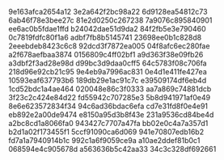 9e163afca2654a12
3e2a642f2bc98a22
6d9128ea54812c73
6ab46f78e3bee27c
81e2d0250c267238
7a9076c895840901
ee6ac0b5fdae1ffd
b24042dae51d9da2
84f2fb5e3e790460
0c7819fdfc80f1a6
adbf7fb8b5145741
23698ee0b1c828d8
2eeebdeb8423c6c8
92dcd3f7872ea005
04f8afc6ec280fae
a2f678aefbaa3874
0156809c4ff02bf1
a9d363f38e09fb26
a3dbf2f3ad28e98d
d99bc3d9daa0cff5
64c5783f08c706fa
218d96e92cb21c95
9e4eb9a7996ac831
0e4d1e411fe427ea
10593eaf637793b6
189db29e1ac91c7c
e39509174df6eb4d
1cd52bdc1a4ae464
020048e86c3f0333
aa7a869c74881dcb
3f23c2c424e84d22
fd55942c707285e3
5b8d941971af0e49
8e6e623572834f34
94c6ad36bdac6efa
cd7e31fd8f0e4e91
eb892e2a00de9474
e8150a95d3b8f43e
231a9536cd84be4d
a2bc8cd1a8066fa0
943427c7707a47fa
bb02e0c4a7a357d1
b2d1a02f173455f1
5ccf91090ca6d069
941e70807edb16b2
fd7a1a7940914b1c
992c1a6f9059ce9a
a10ae2ddef81b0c1
068594e4c905678d
a563636b5c42aa33
34c3c328df692661
